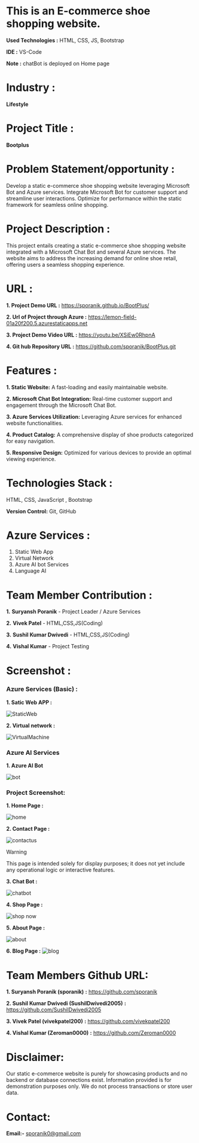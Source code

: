 # This is an E-commerce shoe shopping website.

**Used Technologies :** HTML, CSS, JS, Bootstrap

**IDE :** VS-Code

**Note :** chatBot is deployed on Home page

# **Industry :**
**Lifestyle**

# **Project Title :**
**Bootplus**

# **Problem Statement/opportunity :**

Develop a static e-commerce shoe shopping website leveraging Microsoft Bot and Azure services. Integrate Microsoft Bot for customer support and streamline user interactions. Optimize for performance  within the static framework for seamless online shopping.


# **Project Description :**

This project entails creating a static e-commerce shoe shopping website integrated with a Microsoft Chat Bot and several Azure services. The website aims to address the increasing demand for online shoe retail, offering users a seamless shopping experience.

# **URL :**
**1. Project Demo URL :** https://sporanik.github.io/BootPlus/

**2. Url of Project through Azure :** https://lemon-field-01a20f200.5.azurestaticapps.net

**3. Project Demo Video URL :** https://youtu.be/XSiEw0RhpnA

**4. Git hub Repository URL :** https://github.com/sporanik/BootPlus.git


# **Features :**

**1. Static Website:** A fast-loading and easily maintainable website.

**2. Microsoft Chat Bot Integration:** Real-time customer support and engagement through the Microsoft Chat Bot.

**3. Azure Services Utilization:** Leveraging Azure services for enhanced website functionalities.

**4. Product Catalog:** A comprehensive display of shoe products categorized for easy navigation.

**5. Responsive Design:** Optimized for various devices to provide an optimal viewing experience.


# **Technologies Stack :**

HTML, CSS, JavaScript , Bootstrap

**Version Control:** Git, GitHub

# **Azure Services :**
1. Static Web App
2. Virtual Network 
3. Azure AI bot Services
4. Language AI


# **Team Member Contribution :**

**1.** **Suryansh Poranik** - Project Leader / Azure Services

**2.** **Vivek Patel** - HTML,CSS,JS(Coding)

**3.** **Sushil Kumar Dwivedi** - HTML,CSS,JS(Coding)

**4.** **Vishal Kumar** - Project Testing


# **Screenshot :**


### **Azure Services (Basic) :**

**1. Satic Web APP :**

![StaticWeb](https://github.com/sporanik/BootPlus/assets/169908242/9f5a8dc0-5348-4638-a3a3-85499c4e35ff)

**2. Virtual network :**

![VirtualMachine](https://github.com/sporanik/BootPlus/assets/169908242/67301768-e5b3-49d9-9621-1b594347c3e6)

 ### Azure AI Services

**1. Azure AI Bot**

![bot](https://github.com/sporanik/BootPlus/assets/169908242/74de4e4f-bcd8-4049-bbf3-f0b91094705e)



### **Project Screenshot:**


**1. Home Page  :**

![home](https://github.com/sporanik/BootPlus/assets/169908242/8f28e677-2866-4cb3-9381-76cc9f7c7fbc)

**2. Contact Page :**

![contactus](https://github.com/sporanik/BootPlus/assets/169908242/781c5004-3569-4cff-adb0-1c1c29124843)
> [!WARNING]
> This page is intended solely for display purposes; it does not yet include any operational logic or interactive features.


**3. Chat Bot :**

![chatbot](https://github.com/sporanik/BootPlus/assets/169908242/cdc3dc23-4afc-487d-bb35-66d3e9e31970)

**4. Shop Page :**

![shop now](https://github.com/sporanik/BootPlus/assets/169908242/6f25ef9c-4727-4f27-88af-c51c56a6ee1c)

**5. About Page :**

![about](https://github.com/sporanik/BootPlus/assets/169908242/1a729a55-a47a-44f8-ad50-da3103b3809d)

**6. Blog Page :**
![blog](https://github.com/sporanik/BootPlus/assets/169908242/05f326df-99a5-4037-b6e1-1f98cc51390d)


# Team Members Github URL:
**1. Suryansh Poranik (sporanik)** **:** https://github.com/sporanik

**2. Sushil Kumar Dwivedi (SushilDwivedi2005)** **:** https://github.com/SushilDwivedi2005

**3. Vivek Patel (vivekpatel200)** **:** https://github.com/vivekpatel200

**4. Vishal Kumar (Zeroman0000)** **:** https://github.com/Zeroman0000

# Disclaimer:
Our static e-commerce website is purely for showcasing products and no backend or database connections exist. Information provided is for demonstration purposes only. We do not process transactions or store user data.

# Contact:
**Email:-** sporanik0@gmail.com



